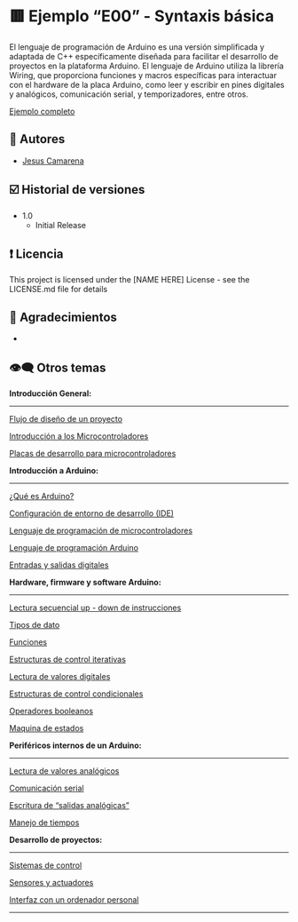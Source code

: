 # 🟥 Ejemplo “**E00” - Syntaxis básica**
El lenguaje de programación de Arduino es una versión simplificada y adaptada de C++ específicamente diseñada para facilitar el desarrollo de proyectos en la plataforma Arduino. El lenguaje de Arduino utiliza la librería Wiring, que proporciona funciones y macros específicas para interactuar con el hardware de la placa Arduino, como leer y escribir en pines digitales y analógicos, comunicación serial, y temporizadores, entre otros.

[Ejemplo completo](https://didyde.notion.site/Lenguaje-de-programaci-n-Arduino-294c2fc84f0e495e86cd944d03f3b3a1)

## :busts_in_silhouette: Autores
* [Jesus Camarena](https://www.notion.so/didyde/Profesor-universitario-Dise-ador-de-hardware-para-sistemas-embebidos-81703493db3c44c4a75b49b2d536ea19)

## :ballot_box_with_check: Historial de versiones
* 1.0
    * Initial Release

## :exclamation: Licencia

This project is licensed under the [NAME HERE] License - see the LICENSE.md file for details

## :speech_balloon: Agradecimientos
-

## 👁️‍🗨️ Otros temas

**Introducción General:**

---

[Flujo de diseño de un proyecto](https://www.notion.so/Flujo-de-dise-o-de-un-proyecto-4b3d53803f1a4b6da138e8de24af068a)

[Introducción a los Microcontroladores](https://www.notion.so/Introducci-n-a-los-Microcontroladores-484a6aff1fd3451d9af9b56c5b180bda)

[Placas de desarrollo para microcontroladores](https://www.notion.so/Placas-de-desarrollo-para-microcontroladores-cfc34ea7b98d48799e74e8ec614bfa4d)

**Introducción a Arduino:**

---

[¿Qué es Arduino?](https://www.notion.so/Qu-es-Arduino-8397250a7903427e8018b31db635c5e6)

[Configuración de entorno de desarrollo (IDE)](https://www.notion.so/Configuraci-n-de-entorno-de-desarrollo-IDE-0c9b002ab94a4dc7b7f798ca791714a6)

[Lenguaje de programación de microcontroladores](https://www.notion.so/Lenguaje-de-programaci-n-de-microcontroladores-d5179c129c5942c2af3e5ded4d9a5435)

[Lenguaje de programación Arduino ](https://www.notion.so/Lenguaje-de-programaci-n-Arduino-294c2fc84f0e495e86cd944d03f3b3a1)

[Entradas y salidas digitales](https://www.notion.so/Entradas-y-salidas-digitales-dd1e9e80958f425582b35ef8b7124b24)

**Hardware, firmware y software Arduino:**

---

[Lectura secuencial up - down de instrucciones](https://www.notion.so/Lectura-secuencial-up-down-de-instrucciones-04b0a79e4b254118b45a4b39530838bc)

[Tipos de dato](https://www.notion.so/Tipos-de-dato-47afd45fcd0a4f7d99e68ea791f1abed)

[Funciones](https://www.notion.so/Funciones-89bcf63d7e7147e1bb6d194acd834aa9)

[Estructuras de control iterativas](https://www.notion.so/Estructuras-de-control-iterativas-a87039e272684a3c835a39931a6c396f)

[Lectura de valores digitales](https://www.notion.so/Lectura-de-valores-digitales-79e953d4bff444c084cb5d932251bb40)

[Estructuras de control condicionales](https://www.notion.so/Estructuras-de-control-condicionales-4c48568511b04c4ab64ff099577bbb19)

[Operadores booleanos](https://www.notion.so/Operadores-booleanos-4a05c1a3169147fcb15d3f59d2fe31ad)

[Maquina de estados](https://www.notion.so/Maquina-de-estados-dbeb70d0bb6c4cd8b13dbe29fb33456e)

**Periféricos internos de un Arduino:**

---

[Lectura de valores analógicos ](https://www.notion.so/Lectura-de-valores-anal-gicos-f9009968bedb4aaabb4d1f52d6bcdc19)

[Comunicación serial](https://www.notion.so/Comunicaci-n-serial-5768aa0065cf4ab885abc309ddd611dd)

[Escritura de “salidas analógicas”](https://www.notion.so/Escritura-de-salidas-anal-gicas-5b93997177714b529f1384936fc7fa81)

[Manejo de tiempos](https://www.notion.so/Manejo-de-tiempos-365ed95035e44c479b67ae770a606b85)

**Desarrollo de proyectos:**

---

[Sistemas de control](https://www.notion.so/Sistemas-de-control-bbb1114b364642308b1fbfb0ffadd508)

[Sensores y actuadores](https://www.notion.so/Sensores-y-actuadores-a279dcd7557846488d7a49a090046a1d)

[Interfaz con un ordenador personal ](https://www.notion.so/Interfaz-con-un-ordenador-personal-083070dab7364e99adfc45173a85ddc7)

---

